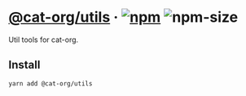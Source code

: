 # [@cat-org/utils][website] · <!-- badges.start -->[![npm][npm-image]][npm-link] ![npm-size][npm-size-image]

[npm-image]: https://img.shields.io/npm/v/@cat-org/utils.svg
[npm-link]: https://www.npmjs.com/package/@cat-org/utils
[npm-size-image]: https://img.shields.io/bundlephobia/minzip/@cat-org/utils.svg

<!-- badges.end -->

[website]: https://cat-org.github.io/core/utils

Util tools for cat-org.

## Install

```sh
yarn add @cat-org/utils
```
